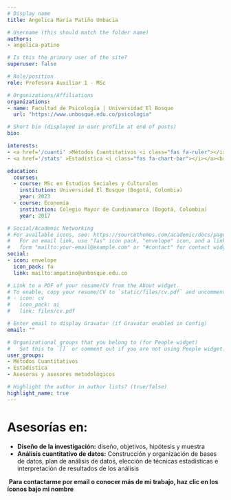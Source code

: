 ```yaml
---
# Display name
title: Angelica María Patiño Umbacia

# Username (this should match the folder name)
authors:
- angelica-patino

# Is this the primary user of the site?
superuser: false

# Role/position
role: Profesora Auxiliar 1 - MSc

# Organizations/Affiliations
organizations:
- name: Facultad de Psicología | Universidad El Bosque
  url: "https://www.unbosque.edu.co/psicologia"

# Short bio (displayed in user profile at end of posts)
bio: 

interests:
- <a href='/cuanti' >Métodos Cuantitativos <i class="fas fa-ruler"></i></a><br />
- <a href='/stats' >Estadística <i class="fas fa-chart-bar"></i></a><br />

education:
  courses:
  - course: MSc en Estudios Sociales y Culturales
    institution: Universidad El Bosque (Bogotá, Colombia)
    year: 2023
  - course: Economía
    institution: Colegio Mayor de Cundinamarca (Bogotá, Colombia)
    year: 2017

# Social/Academic Networking
# For available icons, see: https://sourcethemes.com/academic/docs/page-builder/#icons
#   For an email link, use "fas" icon pack, "envelope" icon, and a link in the
#   form "mailto:your-email@example.com" or "#contact" for contact widget.
social:
- icon: envelope
  icon_pack: fa
  link: mailto:ampatino@unbosque.edu.co

# Link to a PDF of your resume/CV from the About widget.
# To enable, copy your resume/CV to `static/files/cv.pdf` and uncomment the lines below.
# - icon: cv
#   icon_pack: ai
#   link: files/cv.pdf

# Enter email to display Gravatar (if Gravatar enabled in Config)
email: ""

# Organizational groups that you belong to (for People widget)
#   Set this to `[]` or comment out if you are not using People widget.
user_groups:
- Métodos Cuantitativos
- Estadística
- Asesoras y asesores metodológicos

# Highlight the author in author lists? (true/false)
highlight_name: true
---
```


# **Asesorías en:**

* **Diseño de la investigación:** diseño, objetivos, hipótesis y muestra
* **Análisis cuantitativo de datos:** Construcción y organización de bases de datos, plan de análisis de datos, elección de técnicas estadísticas e interpretación de resultados de los análisis

<span style="color: #f68212;"><i class="fas fa-exclamation-circle"></i>&nbsp;</span>**Para contactarme por email o conocer más de mi trabajo, haz clic en los íconos bajo mi nombre**
